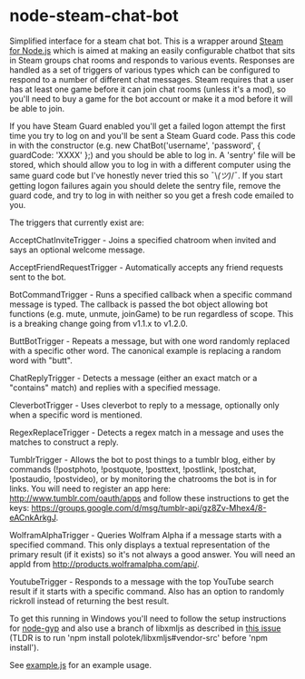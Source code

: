 node-steam-chat-bot
===================

Simplified interface for a steam chat bot. This is a wrapper around [Steam for Node.js](https://github.com/seishun/node-steam) which is aimed at making an easily configurable chatbot that sits in Steam groups chat rooms and responds to various events. Responses are handled as a set of triggers of various types which can be configured to respond to a number of different chat messages. Steam requires that a user has at least one game before it can join chat rooms (unless it's a mod), so you'll need to buy a game for the bot account or make it a mod before it will be able to join.

If you have Steam Guard enabled you'll get a failed logon attempt the first time you try to log on and you'll be sent a Steam Guard code. Pass this code in with the constructor (e.g. new ChatBot('username', 'password', { guardCode: 'XXXX' };) and you should be able to log in. A 'sentry' file will be stored, which should allow you to log in with a different computer using the same guard code but I've honestly never tried this so ¯\\_(ツ)_/¯. If you start getting logon failures again you should delete the sentry file, remove the guard code, and try to log in with neither so you get a fresh code emailed to you.

The triggers that currently exist are:

AcceptChatInviteTrigger - Joins a specified chatroom when invited and says an optional welcome message.

AcceptFriendRequestTrigger - Automatically accepts any friend requests sent to the bot.

BotCommandTrigger - Runs a specified callback when a specific command message is typed. The callback is passed the bot object allowing bot functions (e.g. mute, unmute, joinGame) to be run regardless of scope. This is a breaking change going from v1.1.x to v1.2.0.

ButtBotTrigger - Repeats a message, but with one word randomly replaced with a specific other word. The canonical example is replacing a random word with "butt".

ChatReplyTrigger - Detects a message (either an exact match or a "contains" match) and replies with a specified message.

CleverbotTrigger - Uses cleverbot to reply to a message, optionally only when a specific word is mentioned.

RegexReplaceTrigger - Detects a regex match in a message and uses the matches to construct a reply.

TumblrTrigger - Allows the bot to post things to a tumblr blog, either by commands (!postphoto, !postquote, !posttext, !postlink, !postchat, !postaudio, !postvideo), or by monitoring the chatrooms the bot is in for links. You will need to register an app here: http://www.tumblr.com/oauth/apps and follow these instructions to get the keys: https://groups.google.com/d/msg/tumblr-api/gz8Zv-Mhex4/8-eACnkArkgJ.

WolframAlphaTrigger - Queries Wolfram Alpha if a message starts with a specified command. This only displays a textual representation of the primary result (if it exists) so it's not always a good answer. You will need an appId from http://products.wolframalpha.com/api/.

YoutubeTrigger - Responds to a message with the top YouTube search result if it starts with a specific command. Also has an option to randomly rickroll instead of returning the best result.

To get this running in Windows you'll need to follow the setup instructions for [node-gyp](https://github.com/TooTallNate/node-gyp#installation) and also use a branch of libxmljs as described in [this issue](https://github.com/polotek/libxmljs/issues/176) (TLDR is to run 'npm install polotek/libxmljs#vendor-src' before 'npm install').

See [example.js](https://github.com/bonnici/node-steam-chat-bot/blob/master/example.js) for an example usage.